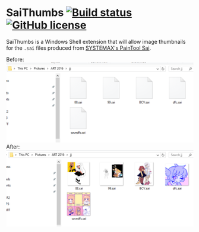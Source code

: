 # SaiThumbs [![Build status](https://ci.appveyor.com/api/projects/status/jt6gykk5039f1w7c?svg=true)](https://ci.appveyor.com/project/Wunkolo/saithumbs) [![GitHub license](https://img.shields.io/badge/license-MIT-blue.svg)](https://raw.githubusercontent.com/Wunkolo/SaiThumbs/master/LICENSE)

SaiThumbs is a Windows Shell extension that will allow image thumbnails for the `.sai` files produced from [SYSTEMAX's PainTool Sai](https://www.systemax.jp/en/sai/).

Before:
![before](media/before.png)
After:
![after](media/after.png)
